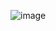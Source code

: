 ![image](https://github.com/AndreaRibuoli/ITIS3C/assets/97624430/cf458046-f387-4ea3-92eb-2b4a9d2e4011)
